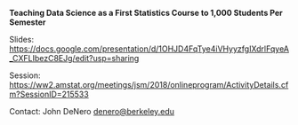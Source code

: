 **Teaching Data Science as a First Statistics Course to 1,000 Students Per Semester**

Slides: https://docs.google.com/presentation/d/1OHJD4FqTye4iVHyyzfgIXdrlFqyeA_CXFLIbezC8EJg/edit?usp=sharing

Session: https://ww2.amstat.org/meetings/jsm/2018/onlineprogram/ActivityDetails.cfm?SessionID=215533

Contact: John DeNero <denero@berkeley.edu>
